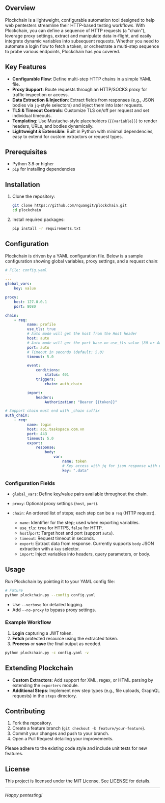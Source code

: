 ## Overview

Plockchain is a lightweight, configurable automation tool designed to help web pentesters streamline their HTTP-based testing workflows. With Plockchain, you can define a sequence of HTTP requests (a "chain"), leverage proxy settings, extract and manipulate data in-flight, and easily integrate dynamic variables into subsequent requests. Whether you need to automate a login flow to fetch a token, or orchestrate a multi-step sequence to probe various endpoints, Plockchain has you covered.

## Key Features

-   **Configurable Flow**: Define multi-step HTTP chains in a simple YAML file.
-   **Proxy Support**: Route requests through an HTTP/SOCKS proxy for traffic inspection or access.
-   **Data Extraction & Injection**: Extract fields from responses (e.g., JSON bodies via `jq`-style selectors) and inject them into later requests.
-   **TLS & Timeout Controls**: Customize TLS on/off per request and set individual timeouts.
-   **Templating**: Use Mustache-style placeholders (`{{variable}}`) to render headers, URLs, and bodies dynamically.
-   **Lightweight & Extensible**: Built in Python with minimal dependencies, easy to extend for custom extractors or request types.

## Prerequisites

-   Python 3.8 or higher
-   `pip` for installing dependencies

## Installation

1. Clone the repository:

    ```bash
    git clone https://github.com/nquangit/plockchain.git
    cd plockchain
    ```

2. Install required packages:

    ```bash
    pip install -r requirements.txt
    ```

## Configuration

Plockchain is driven by a YAML configuration file. Below is a sample configuration showing global variables, proxy settings, and a request chain:

```yaml
# File: config.yaml
---
---
global_vars:
    key: value

proxy:
    host: 127.0.0.1
    port: 8080

chain:
    - req:
          name: profile
          use_tls: true
          # Auto mode will get the host from the Host header
          host: auto
          # Auto mode will get the port base-on use_tls value (80 or 443)
          port: auto
          # Timeout in seconds (default: 5.0)
          timeout: 5.0

          event:
              conditions:
                  status: 401
              triggers:
                  chain: auth_chain

          import:
              headers:
                  Authorization: "Bearer {{token}}"

# Support chain must end with _chain suffix
auth_chain:
    - req:
          name: login
          host: api.taskspace.com.vn
          port: 443
          timeout: 5.0
          export:
              response:
                  body:
                      var:
                          name: token
                          # Key access with jq for json response with unique key
                          key: ".data"
```

### Configuration Fields

-   `global_vars`: Define key/value pairs available throughout the chain.
-   `proxy`: Optional proxy settings (`host`, `port`).
-   `chain`: An ordered list of steps; each step can be a `req` (HTTP request).

    -   `name`: Identifier for the step; used when exporting variables.
    -   `use_tls`: `true` for HTTPS, `false` for HTTP.
    -   `host`/`port`: Target host and port (support `auto`).
    -   `timeout`: Request timeout in seconds.
    -   `export`: Extract data from response. Currently supports `body` JSON extraction with a `key` selector.
    -   `import`: Inject variables into headers, query parameters, or body.

## Usage

Run Plockchain by pointing it to your YAML config file:

```bash
# Future
python plockchain.py --config config.yaml
```

-   Use `--verbose` for detailed logging.
-   Add `--no-proxy` to bypass proxy settings.

### Example Workflow

1. **Login** capturing a JWT token.
2. **Fetch** protected resource using the extracted token.
3. **Process** or **save** the final output as needed.

```bash
python plockchain.py -c config.yaml -v
```

## Extending Plockchain

-   **Custom Extractors**: Add support for XML, regex, or HTML parsing by extending the `exporters` module.
-   **Additional Steps**: Implement new step types (e.g., file uploads, GraphQL requests) in the `steps` directory.

## Contributing

1. Fork the repository.
2. Create a feature branch (`git checkout -b feature/your-feature`).
3. Commit your changes and push to your branch.
4. Open a Pull Request detailing your improvements.

Please adhere to the existing code style and include unit tests for new features.

## License

This project is licensed under the MIT License. See [LICENSE](LICENSE) for details.

---

_Happy pentesting!_
